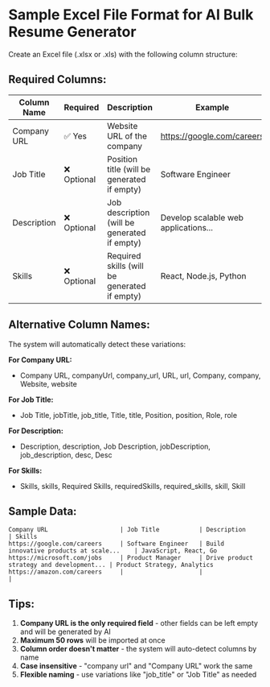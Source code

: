# Sample Excel File Format for AI Bulk Resume Generator

Create an Excel file (.xlsx or .xls) with the following column structure:

## Required Columns:

| Column Name | Required    | Description                                  | Example                              |
| ----------- | ----------- | -------------------------------------------- | ------------------------------------ |
| Company URL | ✅ Yes      | Website URL of the company                   | https://google.com/careers           |
| Job Title   | ❌ Optional | Position title (will be generated if empty)  | Software Engineer                    |
| Description | ❌ Optional | Job description (will be generated if empty) | Develop scalable web applications... |
| Skills      | ❌ Optional | Required skills (will be generated if empty) | React, Node.js, Python               |

## Alternative Column Names:

The system will automatically detect these variations:

**For Company URL:**

- Company URL, companyUrl, company_url, URL, url, Company, company, Website, website

**For Job Title:**

- Job Title, jobTitle, job_title, Title, title, Position, position, Role, role

**For Description:**

- Description, description, Job Description, jobDescription, job_description, desc, Desc

**For Skills:**

- Skills, skills, Required Skills, requiredSkills, required_skills, skill, Skill

## Sample Data:

```
Company URL                    | Job Title           | Description                              | Skills
https://google.com/careers     | Software Engineer   | Build innovative products at scale...    | JavaScript, React, Go
https://microsoft.com/jobs     | Product Manager     | Drive product strategy and development... | Product Strategy, Analytics
https://amazon.com/careers     |                     |                                          |
```

## Tips:

1. **Company URL is the only required field** - other fields can be left empty and will be generated by AI
2. **Maximum 50 rows** will be imported at once
3. **Column order doesn't matter** - the system will auto-detect columns by name
4. **Case insensitive** - "company url" and "Company URL" work the same
5. **Flexible naming** - use variations like "job_title" or "Job Title" as needed
